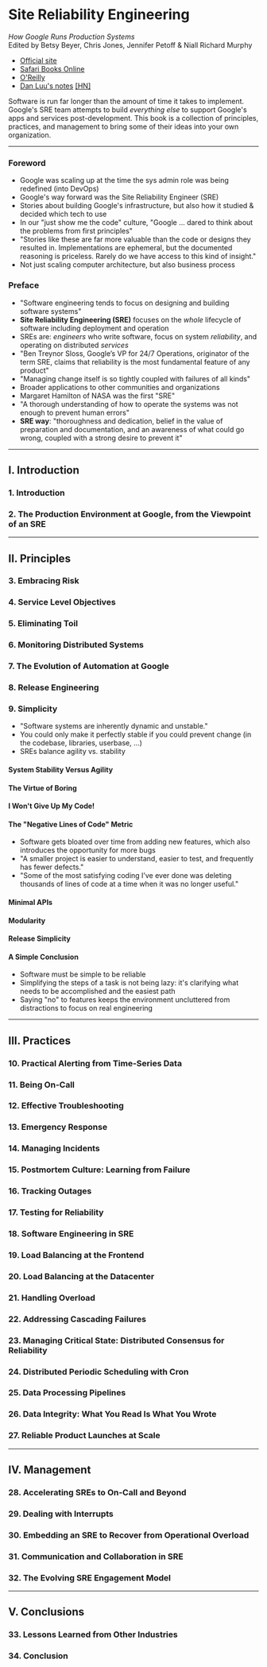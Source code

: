 # Site Reliability Engineering
*How Google Runs Production Systems*<br>
Edited by Betsy Beyer, Chris Jones, Jennifer Petoff & Niall Richard Murphy

- [Official site](https://g.co/SREBook)
- [Safari Books Online](https://www.safaribooksonline.com/library/view/site-reliability-engineering/9781491929117/)
- [O'Reilly](http://shop.oreilly.com/product/0636920041528.do)
- [Dan Luu's notes](http://danluu.com/google-sre-book/) [[HN]](https://news.ycombinator.com/item?id=11474002)

Software is run far longer than the amount of time it takes to implement.  Google's SRE team attempts to build *everything else* to support Google's apps and services post-development.  This book is a collection of principles, practices, and management to bring some of their ideas into your own organization.

---

### Foreword

- Google was scaling up at the time the sys admin role was being redefined (into DevOps)
- Google's way forward was the Site Reliability Engineer (SRE)
- Stories about building Google's infrastructure, but also how it studied & decided which tech to use
- In our "just show me the code" culture, "Google ... dared to think about the problems from first principles"
- "Stories like these are far more valuable than the code or designs they resulted in. Implementations are ephemeral, but the documented reasoning is priceless. Rarely do we have access to this kind of insight."
- Not just scaling computer architecture, but also business process

### Preface

- "Software engineering tends to focus on designing and building software systems"
- **Site Reliability Engineering (SRE)** focuses on the *whole* lifecycle of software including deployment and operation
- SREs are: *engineers* who write software, focus on system *reliability*, and operating on distributed *services*
- "Ben Treynor Sloss, Google’s VP for 24/7 Operations, originator of the term SRE, claims that reliability is the most fundamental feature of any product"
- "Managing change itself is so tightly coupled with failures of all kinds"
- Broader applications to other communities and organizations
- Margaret Hamilton of NASA was the first "SRE"
- "A thorough understanding of how to operate the systems was not enough to prevent human errors"
- **SRE way**: "thoroughness and dedication, belief in the value of preparation and documentation, and an awareness of what could go wrong, coupled with a strong desire to prevent it"

---

## I. Introduction

### 1. Introduction
### 2. The Production Environment at Google, from the Viewpoint of an SRE

---

## II. Principles

### 3. Embracing Risk
### 4. Service Level Objectives
### 5. Eliminating Toil
### 6. Monitoring Distributed Systems
### 7. The Evolution of Automation at Google
### 8. Release Engineering
### 9. Simplicity

- "Software systems are inherently dynamic and unstable."
- You could only make it perfectly stable if you could prevent change (in the codebase, libraries, userbase, ...)
- SREs balance agility vs. stability

#### System Stability Versus Agility
#### The Virtue of Boring
#### I Won't Give Up My Code!
#### The "Negative Lines of Code" Metric

- Software gets bloated over time from adding new features, which also introduces the opportunity for more bugs
- "A smaller project is easier to understand, easier to test, and frequently has fewer defects."
- "Some of the most satisfying coding I’ve ever done was deleting thousands of lines of code at a time when it was no longer useful."

#### Minimal APIs
#### Modularity
#### Release Simplicity

#### A Simple Conclusion

- Software must be simple to be reliable
- Simplifying the steps of a task is not being lazy: it's clarifying what needs to be accomplished and the easiest path
- Saying "no" to features keeps the environment uncluttered from distractions to focus on real engineering

---

## III. Practices

### 10. Practical Alerting from Time-Series Data
### 11. Being On-Call
### 12. Effective Troubleshooting
### 13. Emergency Response
### 14. Managing Incidents
### 15. Postmortem Culture: Learning from Failure
### 16. Tracking Outages
### 17. Testing for Reliability
### 18. Software Engineering in SRE
### 19. Load Balancing at the Frontend
### 20. Load Balancing at the Datacenter
### 21. Handling Overload
### 22. Addressing Cascading Failures
### 23. Managing Critical State: Distributed Consensus for Reliability
### 24. Distributed Periodic Scheduling with Cron
### 25. Data Processing Pipelines
### 26. Data Integrity: What You Read Is What You Wrote
### 27. Reliable Product Launches at Scale

---

## IV. Management

### 28. Accelerating SREs to On-Call and Beyond
### 29. Dealing with Interrupts
### 30. Embedding an SRE to Recover from Operational Overload
### 31. Communication and Collaboration in SRE
### 32. The Evolving SRE Engagement Model

---

## V. Conclusions

### 33. Lessons Learned from Other Industries
### 34. Conclusion
